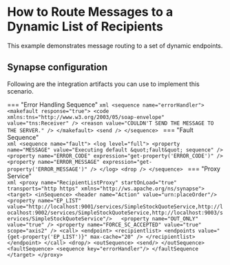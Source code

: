# How to Route Messages to a Dynamic List of Recipients
This example demonstrates message routing to a set of dynamic endpoints.

## Synapse configuration

Following are the integration artifacts you can use to implement this scenario.

=== "Error Handling Sequence"
    ```xml
    <sequence name="errorHandler">
      <makefault response="true">
         <code xmlns:tns="http://www.w3.org/2003/05/soap-envelope" value="tns:Receiver" />
         <reason value="COULDN'T SEND THE MESSAGE TO THE SERVER." />
      </makefault>
      <send />
    </sequence>
    ```
=== "Fault Sequence"   
    ```xml
    <sequence name="fault">
      <log level="full">
         <property name="MESSAGE" value="Executing default &quot;fault&quot; sequence" />
         <property name="ERROR_CODE" expression="get-property('ERROR_CODE')" />
         <property name="ERROR_MESSAGE" expression="get-property('ERROR_MESSAGE')" />
      </log>
      <drop />
    </sequence>
    ```
=== "Proxy Service"    
    ```xml
    <proxy name="RecipientListProxy" startOnLoad="true" transports="http https" xmlns="http://ws.apache.org/ns/synapse">
       <target>
            <inSequence>
                <header name="Action" value="urn:placeOrder"/>
                 <property name="EP_LIST" value="http://localhost:9001/services/SimpleStockQuoteService,http://localhost:9002/services/SimpleStockQuoteService,http://localhost:9003/services/SimpleStockQuoteService"/>  
                 <property name="OUT_ONLY" value="true" />
                 <property name="FORCE_SC_ACCEPTED" value="true" scope="axis2" />
                 <call>
                    <endpoint>
                       <recipientlist>
                          <endpoints value="{get-property('EP_LIST')}" max-cache="20" />
                       </recipientlist>
                    </endpoint>
                 </call>
                 <drop/>
            <outSequence>
                  <send/>
            </outSequence>
            <faultSequence>
                  <sequence key="errorHandler"/>
            </faultSequence
          </target>
      </proxy>
    ```
    
<!--
Set up the back-end service.

Invoke the WSO2 Integrator: MI:

```bash
ant stockquote -Dmode=placeorder -Dtrpurl=http://localhost:8280/
```
-->